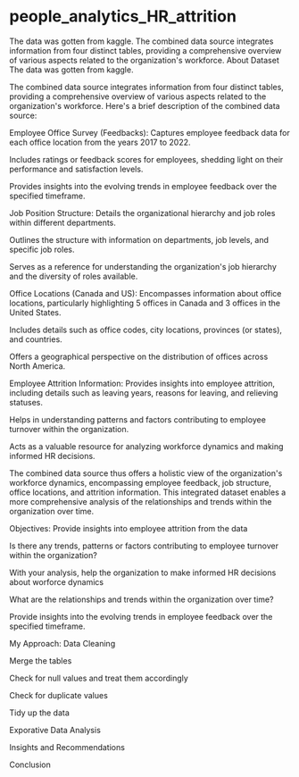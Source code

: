 # people_analytics_HR_attrition
The data was gotten from kaggle.  The combined data source integrates information from four distinct tables, providing a comprehensive overview of various aspects related to the organization's workforce. 
About Dataset
The data was gotten from kaggle.

The combined data source integrates information from four distinct tables, providing a comprehensive overview of various aspects related to the organization's workforce. Here's a brief description of the combined data source:

Employee Office Survey (Feedbacks):
Captures employee feedback data for each office location from the years 2017 to 2022.

Includes ratings or feedback scores for employees, shedding light on their performance and satisfaction levels.

Provides insights into the evolving trends in employee feedback over the specified timeframe.

Job Position Structure:
Details the organizational hierarchy and job roles within different departments.

Outlines the structure with information on departments, job levels, and specific job roles.

Serves as a reference for understanding the organization's job hierarchy and the diversity of roles available.

Office Locations (Canada and US):
Encompasses information about office locations, particularly highlighting 5 offices in Canada and 3 offices in the United States.

Includes details such as office codes, city locations, provinces (or states), and countries.

Offers a geographical perspective on the distribution of offices across North America.

Employee Attrition Information:
Provides insights into employee attrition, including details such as leaving years, reasons for leaving, and relieving statuses.

Helps in understanding patterns and factors contributing to employee turnover within the organization.

Acts as a valuable resource for analyzing workforce dynamics and making informed HR decisions.

The combined data source thus offers a holistic view of the organization's workforce dynamics, encompassing employee feedback, job structure, office locations, and attrition information. This integrated dataset enables a more comprehensive analysis of the relationships and trends within the organization over time.

Objectives:
Provide insights into employee attrition from the data

Is there any trends, patterns or factors contributing to employee turnover within the organization?

With your analysis, help the organization to make informed HR decisions about worforce dynamics

What are the relationships and trends within the organization over time?

Provide insights into the evolving trends in employee feedback over the specified timeframe.

My Approach:
Data Cleaning

Merge the tables

Check for null values and treat them accordingly

Check for duplicate values

Tidy up the data

Exporative Data Analysis

Insights and Recommendations

Conclusion
